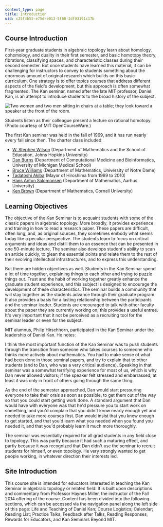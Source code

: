```yaml
---
content_type: page
title: Introduction
uid: c25f4b55-e75d-e013-5f68-2df03191c17b
---
```


Course Introduction
-------------------

First-year graduate students in algebraic topology learn about homology, cohomology, and duality in their first semester, and basic homotopy theory, fibrations, classifying spaces, and characteristic classes during their second semester. But once students have learned this material, it can be challenging for instructors to convey to students something about the enormous amount of original research which builds on this basic curriculum. One strategy is to offer topics courses that address different aspects of the field's development, but this approach is often somewhat fragmented. The Kan seminar, named after the late MIT professor, Daniel Kan, is an attempt to introduce students to the broad history of the subject.

![Two women and two men sitting in chairs at a table; they look toward a speaker at the front of the room.](BASEURL_PLACEHOLDER/resources/18-915-intro_photo-1)

Students listen as their colleague present a lecture on rational homotopy. (Photo courtesy of MIT OpenCourseWare.)

The first Kan seminar was held in the fall of 1969, and it has run nearly every fall since then. The charter class included:

*   [W. Stephen Wilson](http://www.math.jhu.edu/~wsw/) (Department of Mathematics and the School of Education, Johns Hopkins University)
*   [Dan Burns](http://www.ccmb.med.umich.edu/node/60) (Department of Computational Medicine and Bioinformatics, University of Michigan Medical School)
*   [Bruce Williams](https://math.nd.edu/news/bruce-williams/) (Department of Mathematics, University of Notre Dame)
*   [Tadatoshi Akiba](http://www.worldmayor.com/finalists2004/hiroshima.html) (Mayor of Hiroshima from 1999 to 2010)
*   [Hans Anton Salomonsen](http://pure.au.dk/portal/en/persons/hans-anton-salomonsen%28ce23516d-35e3-4cd7-91ce-9a025e6a406f%29.html) (Department of Mathematics, Aarhus University)
*   [Ken Brown](http://www.math.cornell.edu/~kbrown) (Department of Mathematics, Cornell University)

Learning Objectives
-------------------

The objective of the Kan Seminar is to acquaint students with some of the classic papers in algebraic topology. More broadly, it provides experience and training in how to read a research paper. These papers are difficult, often long, and, as original sources, they sometimes embody what seems today like a peculiar perspective. The students learn to focus on critical arguments and ideas and distill them to an essence that can be presented in one 50-minute lecture. The seminar also develops student's ability to scan an article quickly, to glean the essential points and relate them to the rest of their evolving intellectual infrastructures, and to express this understanding.

But there are hidden objectives as well. Students in the Kan Seminar spend a lot of time together, explaining things to each other and trying to puzzle things out. Trust and the habit of working together greatly enhance the graduate student experience, and this subject is designed to encourage the development of these characteristics. The seminar builds a community that will stay together as the students advance through their graduate program. It also provides a basis for a lasting relationship between the participants and the seminar leader. Students are encouraged to talk with other faculty about the paper they are currently working on; this provides a useful entree. It's very important that it not be perceived as a recruiting tool for the seminar leader or even for the subject.

MIT alumnus, Philip Hirschhorn, participated in the Kan Seminar under the leadership of Daniel Kan. He notes:

I think the most important function of the Kan Seminar was to push students through the transition from someone who takes courses to someone who thinks more actively about mathematics. You had to make sense of what had been done in those seminal papers, and try to explain that to other students (and to Dan, who was a very critical audience). Speaking in that seminar was a somewhat terrifying experience for most of us, which is why Dan never allowed visitors; if the speaker felt stressed and embarrassed, at least it was only in front of others going through the same thing.

As the end of the semester approached, Dan would start pressuring everyone to take their orals as soon as possible, to get them out of the way so that you could start getting work done. A standard argument that Dan would have with everyone was that he'd pressure you to start work on something, and you'd complain that you didn't know nearly enough yet and needed to take more courses first. Dan would insist that you knew enough to get started, and that you'd learn what you needed when you found you needed it, and that you'd probably learn it much more thoroughly.

The seminar was essentially required for all grad students in any field close to topology. This was partly because it had such a maturing effect, and partly because it was recognized that Dan didn't use the seminar to recruit students for himself, or even topology. He very strongly wanted to get people working, in whatever direction their interests led.

Site Introduction
-----------------

This course site is intended for educators interested in teaching the Kan Seminar in algebraic topology or related field. It is built upon descriptions and commentary from Professor Haynes Miller, the instructor of the Fall 2014 offering of the course. Content has been divided into the following sections, which can be accessed via the navigation panel along the left side of this page: Life and Teaching of Daniel Kan; Course Logistics; Calendar; Reading List; Practice Talks, Feedback after Talks, Reading Responses, Rewards for Educators, and Kan Seminars Beyond MIT.